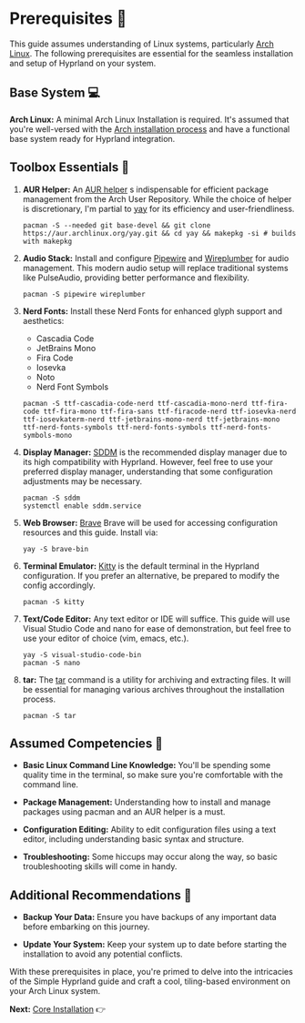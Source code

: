 # Prerequisites 🚀
This guide assumes understanding of Linux systems, particularly [Arch Linux](https://archlinux.org/). The following prerequisites are essential for the seamless installation and setup of Hyprland on your system.

## Base System 💻
**Arch Linux:**  A minimal Arch Linux Installation is required. It's assumed that you're well-versed with the [Arch installation process]((https://wiki.archlinux.org/title/Installation_guide)) and have a functional base system ready for Hyprland integration.

## Toolbox Essentials 🧰
1. **AUR Helper:** An [AUR helper](https://wiki.archlinux.org/title/AUR_helpers) s indispensable for efficient package management from the Arch User Repository. While the choice of helper is discretionary, I'm partial to [yay](https://aur.archlinux.org/packages/yay) for its efficiency and user-friendliness.

    ```
    pacman -S --needed git base-devel && git clone https://aur.archlinux.org/yay.git && cd yay && makepkg -si # builds with makepkg
    ```

2. **Audio Stack:** Install and configure [Pipewire](https://wiki.archlinux.org/title/PipeWire) and [Wireplumber](https://wiki.archlinux.org/title/WirePlumber) for audio management. This modern audio setup will replace traditional systems like PulseAudio, providing better performance and flexibility.

    ```
    pacman -S pipewire wireplumber
    ```

3. **Nerd Fonts:** Install these Nerd Fonts for enhanced glyph support and aesthetics:
    * Cascadia Code
    * JetBrains Mono
    * Fira Code
    * Iosevka
    * Noto
    * Nerd Font Symbols

    ```
    pacman -S ttf-cascadia-code-nerd ttf-cascadia-mono-nerd ttf-fira-code ttf-fira-mono ttf-fira-sans ttf-firacode-nerd ttf-iosevka-nerd ttf-iosevkaterm-nerd ttf-jetbrains-mono-nerd ttf-jetbrains-mono ttf-nerd-fonts-symbols ttf-nerd-fonts-symbols ttf-nerd-fonts-symbols-mono
    ```

4. **Display Manager:** [SDDM](https://wiki.archlinux.org/title/SDDM) is the recommended display manager due to its high compatibility with Hyprland. However, feel free to use your preferred display manager, understanding that some configuration adjustments may be necessary. 

    ```
    pacman -S sddm
    systemctl enable sddm.service
    ```

5. **Web Browser:** [Brave](https://brave.com/en-in/linux/) Brave will be used for accessing configuration resources and this guide. Install via:

    ```
    yay -S brave-bin
    ```

6. **Terminal Emulator:** [Kitty](https://wiki.archlinux.org/title/Kitty) is the default terminal in the Hyprland configuration. If you prefer an alternative, be prepared to modify the config accordingly.

    ```
    pacman -S kitty
    ```

7. **Text/Code Editor:** Any text editor or IDE will suffice. This guide will use Visual Studio Code and nano for ease of demonstration, but feel free to use your editor of choice (vim, emacs, etc.).

    ```
    yay -S visual-studio-code-bin
    pacman -S nano
    ```

8. **tar:** The [tar](https://www.baeldung.com/linux/tar-command) command is a utility for archiving and extracting files. It will be essential for managing various archives throughout the installation process.

    ```
    pacman -S tar
    ```

## Assumed Competencies 🧠
*  **Basic Linux Command Line Knowledge:** You'll be spending some quality time in the terminal, so make sure you're comfortable with the command line.

*  **Package Management:** Understanding how to install and manage packages using pacman and an AUR helper is a must.

*  **Configuration Editing:** Ability to edit configuration files using a text editor, including understanding basic syntax and structure.

*  **Troubleshooting:** Some hiccups may occur along the way, so basic troubleshooting skills will come in handy.

## Additional Recommendations 📌
*  **Backup Your Data:** Ensure you have backups of any important data before embarking on this journey.

*  **Update Your System:** Keep your system up to date before starting the installation to avoid any potential conflicts.

With these prerequisites in place, you're primed to delve into the intricacies of the Simple Hyprland guide and craft a cool, tiling-based environment on your Arch Linux system.

**Next:** [Core Installation](installation_Hypr.md) 👉